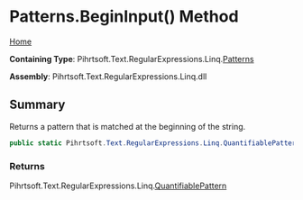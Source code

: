 # Patterns\.BeginInput\(\) Method

[Home](../../../../../../README.md)

**Containing Type**: Pihrtsoft\.Text\.RegularExpressions\.Linq\.[Patterns](../README.md)

**Assembly**: Pihrtsoft\.Text\.RegularExpressions\.Linq\.dll

## Summary

Returns a pattern that is matched at the beginning of the string\.

```csharp
public static Pihrtsoft.Text.RegularExpressions.Linq.QuantifiablePattern BeginInput()
```

### Returns

Pihrtsoft\.Text\.RegularExpressions\.Linq\.[QuantifiablePattern](../../QuantifiablePattern/README.md)

